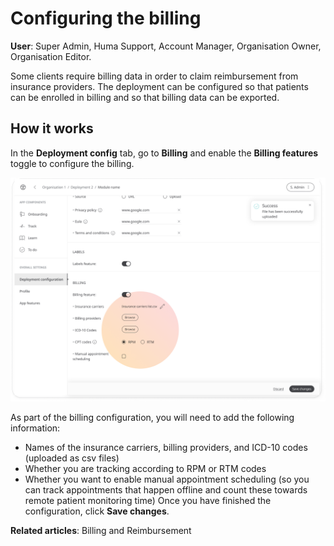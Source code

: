 # Configuring the billing

**User**: Super Admin, Huma Support, Account Manager, Organisation Owner, Organisation Editor.

Some clients require billing data in order to claim reimbursement from insurance providers. The deployment can be configured so that patients can be enrolled in billing and so that billing data can be exported.

## How it works

In the **Deployment config** tab, go to **Billing** and enable the **Billing features** toggle to configure the billing.

![IMAGE](./assets/ConfigureBilling.png)

As part of the billing configuration, you will need to add the following information:
- Names of the insurance carriers, billing providers, and ICD-10 codes (uploaded as csv files)
- Whether you are tracking according to RPM or RTM codes 
- Whether you want to enable manual appointment scheduling (so you can track appointments that happen offline and count these towards remote patient monitoring time)
Once you have finished the configuration, click **Save changes**.

**Related articles**: Billing and Reimbursement
